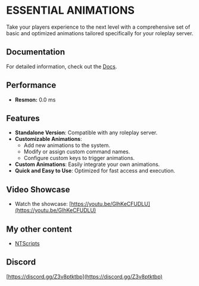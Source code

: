 # ESSENTIAL ANIMATIONS

Take your players experience to the next level with a comprehensive set of basic and optimized animations tailored specifically for your roleplay server.

## Documentation
For detailed information, check out the [Docs](https://ntscripts.gitbook.io/ntscripts-docs).

## Performance

- **Resmon:** 0.0 ms

## Features

- **Standalone Version**: Compatible with any roleplay server.
- **Customizable Animations**: 
  - Add new animations to the system.
  - Modify or assign custom command names.
  - Configure custom keys to trigger animations.
- **Custom Animations**: Easily integrate your own animations.
- **Quick and Easy to Use**: Optimized for fast access and execution.

## Video Showcase

- Watch the showcase: [https://youtu.be/GlhKeCFUDLU](https://youtu.be/GlhKeCFUDLU)

## My other content
- [NTScripts](ntscripts.tebex.io)

## Discord
[https://discord.gg/Z3v8ptktbp](https://discord.gg/Z3v8ptktbp)
